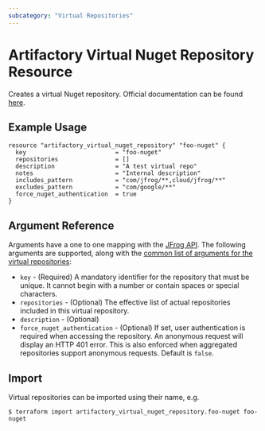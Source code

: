 ```yaml
---
subcategory: "Virtual Repositories"
---
```

# Artifactory Virtual Nuget Repository Resource

Creates a virtual Nuget repository. 
Official documentation can be found [here](https://www.jfrog.com/confluence/display/JFROG/NuGet+Repositories#NuGetRepositories-VirtualRepositories).

## Example Usage

```hcl
resource "artifactory_virtual_nuget_repository" "foo-nuget" {
  key                         = "foo-nuget"
  repositories                = []
  description                 = "A test virtual repo"
  notes                       = "Internal description"
  includes_pattern            = "com/jfrog/**,cloud/jfrog/**"
  excludes_pattern            = "com/google/**"
  force_nuget_authentication  = true
}
```

## Argument Reference

Arguments have a one to one mapping with the [JFrog API](https://www.jfrog.com/confluence/display/RTF/Repository+Configuration+JSON). 
The following arguments are supported, along with the [common list of arguments for the virtual repositories](virtual.md):

* `key` - (Required) A mandatory identifier for the repository that must be unique. It cannot begin with a number or
  contain spaces or special characters.
* `repositories` - (Optional) The effective list of actual repositories included in this virtual repository.
* `description` - (Optional)
* `force_nuget_authentication` - (Optional) If set, user authentication is required when accessing the repository. An anonymous request will display an HTTP 401 error. This is also enforced when aggregated repositories support anonymous requests. Default is `false`.

## Import

Virtual repositories can be imported using their name, e.g.

```
$ terraform import artifactory_virtual_nuget_repository.foo-nuget foo-nuget
```
